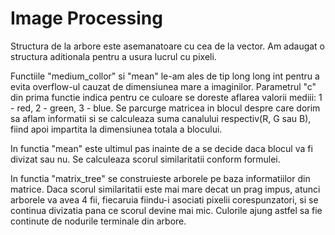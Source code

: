 # Image Processing

Structura de la arbore este asemanatoare cu cea de la vector. Am adaugat 
o structura aditionala pentru a usura lucrul cu pixeli.

Functiile "medium_collor" si "mean" le-am ales de tip long long int pentru 
a evita overflow-ul cauzat de dimensiunea mare a imaginilor. Parametrul "c"
din prima functie indica pentru ce culoare se doreste aflarea valorii mediii:
1 - red, 2 - green, 3 - blue. Se parcurge matricea in blocul despre care dorim
sa aflam informatii si se calculeaza suma canalului respectiv(R, G sau B), 
fiind apoi impartita la dimensiunea totala a blocului.

In functia "mean" este ultimul pas inainte de a se decide daca blocul va fi 
divizat sau nu. Se calculeaza scorul similaritatii conform formulei.

In functia "matrix_tree" se construieste arborele pe baza informatiilor din
matrice. Daca scorul similaritatii este mai mare decat un prag impus, atunci
arborele va avea 4 fii, fiecaruia fiindu-i asociati pixelii corespunzatori, 
si se continua divizatia pana ce scorul devine mai mic. Culorile ajung astfel 
sa fie continute de nodurile terminale din arbore.
